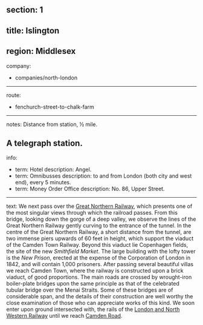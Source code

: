 section: 1
----
title: Islington
----
region: Middlesex
----
company:
- companies/north-london
----
route:
- fenchurch-street-to-chalk-farm
----
notes: Distance from station, ½ mile.

A telegraph station.
----
info:
- term: Hotel
  description: Angel.
- term: Omnibusses
  description: to and from London (both city and west end), every 5 minutes.
- term: Money Order Office
  description: No. 86, Upper Street.
----
text: We next pass over the [Great Northern Railway](/companies/great-northern), which presents one of the most singular views through which the railroad passes. From this bridge, looking down the gorge of a deep valley, we observe the lines of the Great Northern Railway gently curving to the entrance of the tunnel. In the centre of the Great Northern Railway, a short distance from the tunnel, are two immense piers upwards of 60 feet in height, which support the viaduct of the Camden Town Railway. Beyond this viaduct lie Copenhagen fields, the site of the new *Smithfield Market*. The large building with the lofty tower is the *New Prison*, erected at the expense of the Corporation of London in 1842, and will contain 1,000 prisoners. After passing several beautiful villas we reach Camden Town, where the railway is constructed upon a brick viaduct, of good proportions. The main roads are crossed by wrought-iron boiler-plate bridges upon the same principle as that of the celebrated tubular bridge over the Menai Straits. Some of these bridges are of considerable span, and the details of their construction are well worthy the close examination of those who can appreciate works of this kind. We soon enter upon ground intersected with, the rails of the [London and North Western Railway](/companies/london-and-north-western) until we reach [Camden Road](/stations/camden-road).
